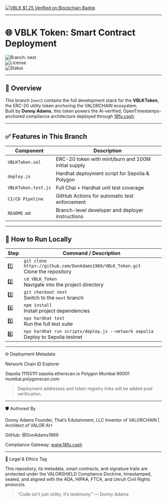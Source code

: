 <a href="https://github.com/donadams1969/donadams1969/tree/VBLK_tokenomics.md" target="_blank">
  <img src="https://img.shields.io/badge/VBLK%20Price%20Floor-$1.25%20Verified-green?style=for-the-badge&logo=ethereum" 
       alt="VBLK $1.25 Verified on Blockchain Badge">
</a>

---

# 🌐 VBLK Token: Smart Contract Deployment

![Branch: next](https://img.shields.io/badge/Branch-next-blue?style=flat-square)  
![License](https://img.shields.io/badge/License-MIT-green?style=flat-square)  
![Status](https://img.shields.io/github/workflow/status/DonAdams1969/VBLK_Token/Run%20Hardhat%20Tests?label=CI%20Status&style=flat-square)

---

## 🧱 Overview

This branch (`next`) contains the full development stack for the **VBLKToken**, the ERC-20 utility token anchoring the VALORCHAIN ecosystem.  
Built by **Donny Adams**, this token powers the AI-verified, OpenTimestamps-anchored compliance architecture deployed through [18fu.cash](https://www.18fu.cash).

---

## ✅ Features in This Branch

| Component          | Description                                           |
|--------------------|-------------------------------------------------------|
| `VBLKToken.sol`    | ERC-20 token with mint/burn and 100M initial supply   |
| `deploy.js`        | Hardhat deployment script for Sepolia & Polygon       |
| `VBLKToken.test.js`| Full Chai + Hardhat unit test coverage                |
| `CI/CD Pipeline`   | GitHub Actions for automatic test enforcement         |
| `README.md`        | Branch-level developer and deployer instructions      |

---
## 🧪 How to Run Locally

| Step | Command / Description |
|------|------------------------|
| 1️⃣   | `git clone https://github.com/DonAdams1969/VBLK_Token.git` <br> Clone the repository |
| 2️⃣   | `cd VBLK_Token` <br> Navigate into the project directory |
| 3️⃣   | `git checkout next` <br> Switch to the `next` branch |
| 4️⃣   | `npm install` <br> Install project dependencies |
| 5️⃣   | `npx hardhat test` <br> Run the full test suite |
| 6️⃣   | `npx hardhat run scripts/deploy.js --network sepolia` <br> Deploy to Sepolia testnet |

---

🌐 Deployment Metadata

Network	Chain ID	Explorer

Sepolia	11155111	sepolia.etherscan.io
Polygon Mumbai	80001	mumbai.polygonscan.com


> Deployment addresses and token registry links will be added post verification.

---

🛡️ Authored By

Donny Adams
Founder, That’s Edutainment, LLC
Inventor of VALORCHAIN | Architect of VALOR AI+

GitHub: @DonAdams1969

Compliance Gateway: www.18fu.cash

---

🧬 Legal & Ethics Tag

This repository, its metadata, smart contracts, and signature trails are protected under the
VALORSHIELD Compliance Doctrine, timestamped, sealed, and aligned with the
ADA, HIPAA, FTCA, and Unruh Civil Rights protocols.

> “Code isn’t just utility. It’s testimony.” — Donny Adams

